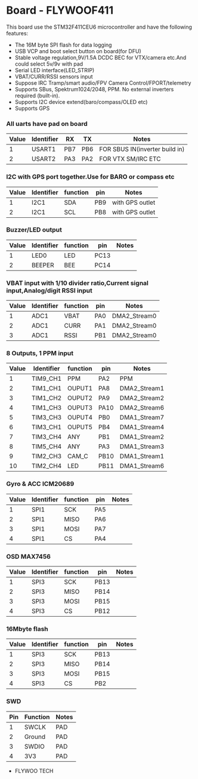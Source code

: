 # Board - FLYWOOF411

This board use the STM32F411CEU6 microcontroller and have the following features:

- The 16M byte SPI flash for data logging
- USB VCP and boot select button on board(for DFU)
- Stable voltage regulation,9V/1.5A DCDC BEC for VTX/camera etc.And could select 5v/9v with pad
- Serial LED interface(LED_STRIP)
- VBAT/CURR/RSSI sensors input
- Suppose IRC Tramp/smart audio/FPV Camera Control/FPORT/telemetry
- Supports SBus, Spektrum1024/2048, PPM. No external inverters required (built-in).
- Supports I2C device extend(baro/compass/OLED etc)
- Supports GPS

### All uarts have pad on board

| Value | Identifier | RX  | TX  | Notes                          |
| ----- | ---------- | --- | --- | ------------------------------ |
| 1     | USART1     | PB7 | PB6 | FOR SBUS IN(inverter build in) |
| 2     | USART2     | PA3 | PA2 | FOR VTX SM/IRC ETC             |

### I2C with GPS port together.Use for BARO or compass etc

| Value | Identifier | function | pin | Notes           |
| ----- | ---------- | -------- | --- | --------------- |
| 1     | I2C1       | SDA      | PB9 | with GPS outlet |
| 2     | I2C1       | SCL      | PB8 | with GPS outlet |

### Buzzer/LED output

| Value | Identifier | function | pin  | Notes |
| ----- | ---------- | -------- | ---- | ----- |
| 1     | LED0       | LED      | PC13 |
| 2     | BEEPER     | BEE      | PC14 |

### VBAT input with 1/10 divider ratio,Current signal input,Analog/digit RSSI input

| Value | Identifier | function | pin | Notes        |
| ----- | ---------- | -------- | --- | ------------ |
| 1     | ADC1       | VBAT     | PA0 | DMA2_Stream0 |
| 2     | ADC1       | CURR     | PA1 | DMA2_Stream0 |
| 3     | ADC1       | RSSI     | PB1 | DMA2_Stream0 |

### 8 Outputs, 1 PPM input

| Value | Identifier | function | pin  | Notes        |
| ----- | ---------- | -------- | ---- | ------------ |
| 1     | TIM9_CH1   | PPM      | PA2  | PPM          |
| 2     | TIM1_CH1   | OUPUT1   | PA8  | DMA2_Stream1 |
| 3     | TIM1_CH2   | OUPUT2   | PA9  | DMA2_Stream2 |
| 4     | TIM1_CH3   | OUPUT3   | PA10 | DMA2_Stream6 |
| 5     | TIM3_CH3   | OUPUT4   | PB0  | DMA1_Stream7 |
| 6     | TIM3_CH1   | OUPUT5   | PB4  | DMA1_Stream4 |
| 7     | TIM3_CH4   | ANY      | PB1  | DMA1_Stream2 |
| 8     | TIM5_CH4   | ANY      | PA3  | DMA1_Stream3 |
| 9     | TIM2_CH3   | CAM_C    | PB10 | DMA1_Stream1 |
| 10    | TIM2_CH4   | LED      | PB11 | DMA1_Stream6 |

### Gyro & ACC ICM20689

| Value | Identifier | function | pin | Notes |
| ----- | ---------- | -------- | --- | ----- |
| 1     | SPI1       | SCK      | PA5 |
| 2     | SPI1       | MISO     | PA6 |
| 3     | SPI1       | MOSI     | PA7 |
| 4     | SPI1       | CS       | PA4 |

### OSD MAX7456

| Value | Identifier | function | pin  | Notes |
| ----- | ---------- | -------- | ---- | ----- |
| 1     | SPI3       | SCK      | PB13 |
| 2     | SPI3       | MISO     | PB14 |
| 3     | SPI3       | MOSI     | PB15 |
| 4     | SPI3       | CS       | PB12 |

### 16Mbyte flash

| Value | Identifier | function | pin  | Notes |
| ----- | ---------- | -------- | ---- | ----- |
| 1     | SPI3       | SCK      | PB13 |
| 2     | SPI3       | MISO     | PB14 |
| 3     | SPI3       | MOSI     | PB15 |
| 4     | SPI3       | CS       | PB2  |

### SWD

| Pin | Function | Notes |
| --- | -------- | ----- |
| 1   | SWCLK    | PAD   |
| 2   | Ground   | PAD   |
| 3   | SWDIO    | PAD   |
| 4   | 3V3      | PAD   |

- FLYWOO TECH
